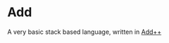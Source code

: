 # Add

A very basic stack based language, written in [Add++](https://github.com/cairdcoinheringaahing/AddPlusPlus)
